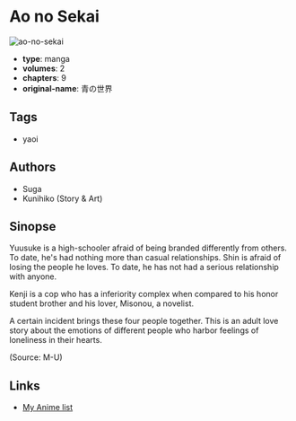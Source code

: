 # Ao no Sekai

![ao-no-sekai](https://cdn.myanimelist.net/images/manga/3/19068.jpg)

-   **type**: manga
-   **volumes**: 2
-   **chapters**: 9
-   **original-name**: 青の世界

## Tags

-   yaoi

## Authors

-   Suga
-   Kunihiko (Story & Art)

## Sinopse

Yuusuke is a high-schooler afraid of being branded differently from others. To date, he's had nothing more than casual relationships. Shin is afraid of losing the people he loves. To date, he has not had a serious relationship with anyone.

Kenji is a cop who has a inferiority complex when compared to his honor student brother and his lover, Misonou, a novelist.

A certain incident brings these four people together. This is an adult love story about the emotions of different people who harbor feelings of loneliness in their hearts.

(Source: M-U)

## Links

-   [My Anime list](https://myanimelist.net/manga/13548/Ao_no_Sekai)
